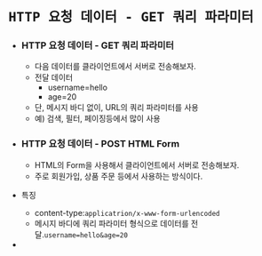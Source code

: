 # `HTTP 요청 데이터 - GET 쿼리 파라미터`

- ### HTTP 요청 데이터 - GET 쿼리 파라미터
    - 다음 데이터를 클라이언트에서 서버로 전송해보자.
    - 전달 데이터
        - username=hello
        - age=20
    - 단, 메시지 바디 없이, URL의 쿼리 파라미터를 사용
    - 예) 검색, 필터, 페이징등에서 많이 사용

- ### HTTP 요청 데이터 - POST HTML Form
  - HTML의 Form을 사용해서 클라이언트에서 서버로 전송해보자.
  - 주로 회원가입, 상품 주문 등에서 사용하는 방식이다.
- 특징
  - content-type:`applicatrion/x-www-form-urlencoded`
  - 메시지 바디에 쿼리 파라미터 형식으로 데이터를 전달.`username=hello&age=20`
- 